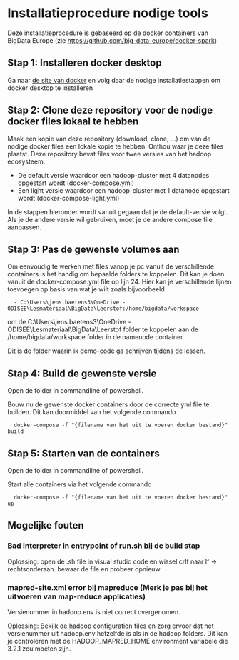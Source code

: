 # Installatieprocedure nodige tools

Deze installatieprocedure is gebaseerd op de docker containers van BigData Europe (zie https://github.com/big-data-europe/docker-spark)

## Stap 1: Installeren docker desktop

Ga naar [de site van docker](https://www.docker.com/products/docker-desktop/) en volg daar de nodige installatiestappen om docker desktop te installeren

## Stap 2: Clone deze repository voor de nodige docker files lokaal te hebben

Maak een kopie van deze repository (download, clone, ...) om van de nodige docker files een lokale kopie te hebben. Onthou waar je deze files plaatst.
Deze repository bevat files voor twee versies van het hadoop ecosysteem:
- De default versie waardoor een hadoop-cluster met 4 datanodes opgestart wordt (docker-compose.yml)
- Een light versie waardoor een hadoop-cluster met 1 datanode opgestart wordt (docker-compose-light.yml)

In de stappen hieronder wordt vanuit gegaan dat je de default-versie volgt. Als je de andere versie wil gebruiken, moet je de andere compose file aanpassen.

## Stap 3: Pas de gewenste volumes aan

Om eenvoudig te werken met files vanop je pc vanuit de verschillende containers is het handig om bepaalde folders te koppelen.
Dit kan je doen vanuit de docker-compose.yml file op lijn 24.
Hier kan je verschillende lijnen toevoegen op basis van wat je wilt zoals bijvoorbeeld
````
  - C:\Users\jens.baetens3\OneDrive - ODISEE\Lesmateriaal\BigData\Leerstof:/home/bigdata/workspace
````
om de C:\Users\jens.baetens3\OneDrive - ODISEE\Lesmateriaal\BigData\Leerstof folder te koppelen aan de /home/bigdata/workspace folder in de namenode container.

Dit is de folder waarin ik demo-code ga schrijven tijdens de lessen.

## Stap 4: Build de gewenste versie

Open de folder in commandline of powershell.

Bouw nu de gewenste docker containers door de correcte yml file te builden.
Dit kan doormiddel van het volgende commando
````
  docker-compose -f "{filename van het uit te voeren docker bestand}" build
````

## Stap 5: Starten van de containers

Open de folder in commandline of powershell.

Start alle containers via het volgende commando
````
  docker-compose -f "{filename van het uit te voeren docker bestand}" up
````

## Mogelijke fouten

### Bad interpreter in entrypoint of run.sh bij de build stap

Oplossing: open de .sh file in visual studio code en wissel crlf naar lf -> rechtsonderaan. bewaar de file en probeer opnieuw.

### mapred-site.xml error bij mapreduce (Merk je pas bij het uitvoeren van map-reduce applicaties)

Versienummer in hadoop.env is niet correct overgenomen.

Oplossing: Bekijk de hadoop configuration files en zorg ervoor dat het versienummer uit hadoop.env hetzelfde is als in de hadoop folders.
Dit kan je controleren met de HADOOP_MAPRED_HOME environment variabele die 3.2.1 zou moeten zijn.
